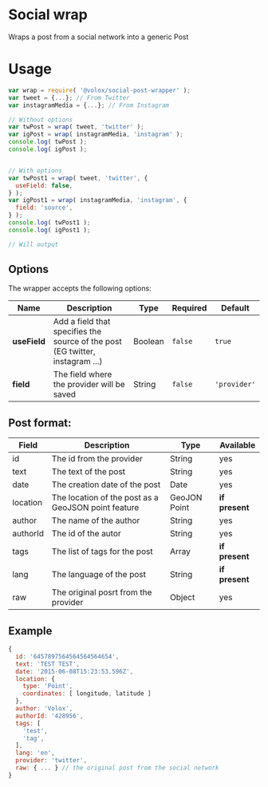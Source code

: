 
# Social wrap
Wraps a post from a social network into a generic Post

# Usage

```js
var wrap = require( '@volox/social-post-wrapper' );
var tweet = {...}; // From Twitter
var instagramMedia = {...}; // From Instagram

// Without options
var twPost = wrap( tweet, 'twitter' );
var igPost = wrap( instagramMedia, 'instagram' );
console.log( twPost );
console.log( igPost );


// With options
var twPost1 = wrap( tweet, 'twitter', {
  useField: false,
} );
var igPost1 = wrap( instagramMedia, 'instagram', {
  field: 'source',
} );
console.log( twPost1 );
console.log( igPost1 );

// Will output
```

## Options
The wrapper accepts the following options:

| Name         | Description                                                                   | Type    | Required | Default |
|--------------|-------------------------------------------------------------------------------|---------|----------|---------|
| **useField** | Add a field that specifies the source of the post (EG twitter, instagram ...) | Boolean | `false`  | `true`  |
| **field**    | The field where the provider will be saved                                    | String  | `false`    | `'provider'`        |


## Post format:

| Field    | Description                                         | Type         | Available      |
|----------|-----------------------------------------------------|--------------|----------------|
| id       | The id from the provider                            | String       | yes            |
| text     | The text of the post                                | String       | yes            |
| date     | The creation date of the post                       | Date         | yes            |
| location | The location of the post as a GeoJSON point feature | GeoJON Point | **if present** |
| author   | The name of the author                              | String       | yes            |
| authorId | The id of the autor                                 | String       | yes            |
| tags     | The list of tags for the post                       | Array        | **if present** |
| lang     | The language of the post                            | String       | **if present** |
| raw      | The original posrt from the provider                | Object       | yes            |


## Example
```js
{
  id: '6457897564564564564654',
  text: 'TEST TEST',
  date: '2015-06-08T15:23:53.596Z',
  location: {
    type: 'Point',
    coordinates: [ longitude, latitude ]
  },
  author: 'Volox',
  authorId: '428956',
  tags: [
    'test',
    'tag',
  ],
  lang: 'en',
  provider: 'twitter',
  raw: { ... } // the original post from the social network
}
```
